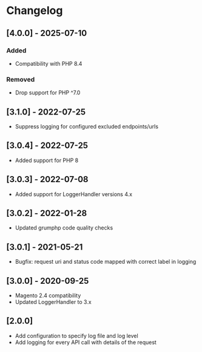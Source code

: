 # Changelog

## [4.0.0] - 2025-07-10
### Added
- Compatibility with PHP 8.4

### Removed
- Drop support for PHP ^7.0

## [3.1.0] - 2022-07-25
- Suppress logging for configured excluded endpoints/urls 

## [3.0.4] - 2022-07-25
- Added support for PHP 8

## [3.0.3] - 2022-07-08
- Added support for LoggerHandler versions 4.x

## [3.0.2] - 2022-01-28
- Updated grumphp code quality checks

## [3.0.1] - 2021-05-21
- Bugfix: request uri and status code mapped with correct label in logging

## [3.0.0] - 2020-09-25

- Magento 2.4 compatibility
- Updated LoggerHandler to 3.x

## [2.0.0]
- Add configuration to specify log file and log level
- Add logging for every API call with details of the request

